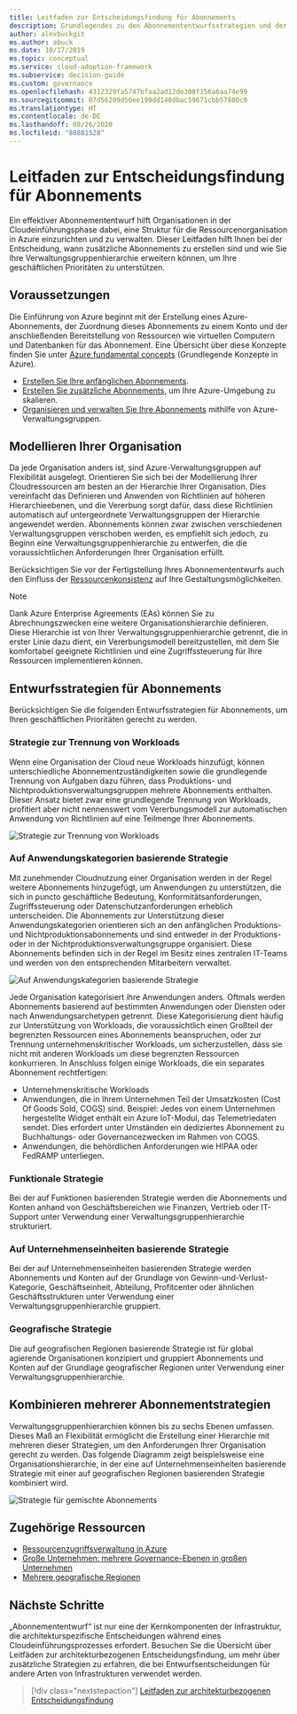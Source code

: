 ```yaml
---
title: Leitfaden zur Entscheidungsfindung für Abonnements
description: Grundlegendes zu den Abonnemententwurfsstrategien und der Verwaltungsgruppenhierarchie zum Organisieren Ihrer Azure-Ressourcen
author: alexbuckgit
ms.author: abuck
ms.date: 10/17/2019
ms.topic: conceptual
ms.service: cloud-adoption-framework
ms.subservice: decision-guide
ms.custom: governance
ms.openlocfilehash: 4312329fa5747bfaa2ad12de308f156a6aa74e99
ms.sourcegitcommit: 07d56209d56ee199dd148dbac59671cbb57880c0
ms.translationtype: HT
ms.contentlocale: de-DE
ms.lasthandoff: 08/26/2020
ms.locfileid: "88881528"
---
```

# <a name="subscription-decision-guide"></a>Leitfaden zur Entscheidungsfindung für Abonnements

Ein effektiver Abonnemententwurf hilft Organisationen in der Cloudeinführungsphase dabei, eine Struktur für die Ressourcenorganisation in Azure einzurichten und zu verwalten. Dieser Leitfaden hilft Ihnen bei der Entscheidung, wann zusätzliche Abonnements zu erstellen sind und wie Sie Ihre Verwaltungsgruppenhierarchie erweitern können, um Ihre geschäftlichen Prioritäten zu unterstützen.

## <a name="prerequisites"></a>Voraussetzungen

Die Einführung von Azure beginnt mit der Erstellung eines Azure-Abonnements, der Zuordnung dieses Abonnements zu einem Konto und der anschließenden Bereitstellung von Ressourcen wie virtuellen Computern und Datenbanken für das Abonnement. Eine Übersicht über diese Konzepte finden Sie unter [Azure fundamental concepts](../../ready/considerations/fundamental-concepts.md) (Grundlegende Konzepte in Azure).

- [Erstellen Sie Ihre anfänglichen Abonnements](../../ready/azure-best-practices/initial-subscriptions.md).
- [Erstellen Sie zusätzliche Abonnements](../../ready/azure-best-practices/scale-subscriptions.md), um Ihre Azure-Umgebung zu skalieren.
- [Organisieren und verwalten Sie Ihre Abonnements](../../ready/azure-best-practices/organize-subscriptions.md) mithilfe von Azure-Verwaltungsgruppen.

## <a name="model-your-organization"></a>Modellieren Ihrer Organisation

Da jede Organisation anders ist, sind Azure-Verwaltungsgruppen auf Flexibilität ausgelegt. Orientieren Sie sich bei der Modellierung Ihrer Cloudressourcen am besten an der Hierarchie Ihrer Organisation. Dies vereinfacht das Definieren und Anwenden von Richtlinien auf höheren Hierarchieebenen, und die Vererbung sorgt dafür, dass diese Richtlinien automatisch auf untergeordnete Verwaltungsgruppen der Hierarchie angewendet werden. Abonnements können zwar zwischen verschiedenen Verwaltungsgruppen verschoben werden, es empfiehlt sich jedoch, zu Beginn eine Verwaltungsgruppenhierarchie zu entwerfen, die die voraussichtlichen Anforderungen Ihrer Organisation erfüllt.

Berücksichtigen Sie vor der Fertigstellung Ihres Abonnemententwurfs auch den Einfluss der [Ressourcenkonsistenz](../resource-consistency/index.md) auf Ihre Gestaltungsmöglichkeiten.

> [!NOTE]
> Dank Azure Enterprise Agreements (EAs) können Sie zu Abrechnungszwecken eine weitere Organisationshierarchie definieren. Diese Hierarchie ist von Ihrer Verwaltungsgruppenhierarchie getrennt, die in erster Linie dazu dient, ein Vererbungsmodell bereitzustellen, mit dem Sie komfortabel geeignete Richtlinien und eine Zugriffssteuerung für Ihre Ressourcen implementieren können.

## <a name="subscription-design-strategies"></a>Entwurfsstrategien für Abonnements

Berücksichtigen Sie die folgenden Entwurfsstrategien für Abonnements, um Ihren geschäftlichen Prioritäten gerecht zu werden.

### <a name="workload-separation-strategy"></a>Strategie zur Trennung von Workloads

Wenn eine Organisation der Cloud neue Workloads hinzufügt, können unterschiedliche Abonnementzuständigkeiten sowie die grundlegende Trennung von Aufgaben dazu führen, dass Produktions- und Nichtproduktionsverwaltungsgruppen mehrere Abonnements enthalten. Dieser Ansatz bietet zwar eine grundlegende Trennung von Workloads, profitiert aber nicht nennenswert vom Vererbungsmodell zur automatischen Anwendung von Richtlinien auf eine Teilmenge Ihrer Abonnements.

![Strategie zur Trennung von Workloads](../../_images/ready/management-group-hierarchy-v2.png)

### <a name="application-category-strategy"></a>Auf Anwendungskategorien basierende Strategie

Mit zunehmender Cloudnutzung einer Organisation werden in der Regel weitere Abonnements hinzugefügt, um Anwendungen zu unterstützen, die sich in puncto geschäftliche Bedeutung, Konformitätsanforderungen, Zugriffssteuerung oder Datenschutzanforderungen erheblich unterscheiden. Die Abonnements zur Unterstützung dieser Anwendungskategorien orientieren sich an den anfänglichen Produktions- und Nichtproduktionsabonnements und sind entweder in der Produktions- oder in der Nichtproduktionsverwaltungsgruppe organisiert. Diese Abonnements befinden sich in der Regel im Besitz eines zentralen IT-Teams und werden von den entsprechenden Mitarbeitern verwaltet.

![Auf Anwendungskategorien basierende Strategie](../../_images\decision-guides\decision-guide-subscriptions-hierarchy.png)

Jede Organisation kategorisiert ihre Anwendungen anders. Oftmals werden Abonnements basierend auf bestimmten Anwendungen oder Diensten oder nach Anwendungsarchetypen getrennt. Diese Kategorisierung dient häufig zur Unterstützung von Workloads, die voraussichtlich einen Großteil der begrenzten Ressourcen eines Abonnements beanspruchen, oder zur Trennung unternehmenskritischer Workloads, um sicherzustellen, dass sie nicht mit anderen Workloads um diese begrenzten Ressourcen konkurrieren. In Anschluss folgen einige Workloads, die ein separates Abonnement rechtfertigen:

- Unternehmenskritische Workloads
- Anwendungen, die in Ihrem Unternehmen Teil der Umsatzkosten (Cost Of Goods Sold, COGS) sind. Beispiel: Jedes von einem Unternehmen hergestellte Widget enthält ein Azure IoT-Modul, das Telemetriedaten sendet. Dies erfordert unter Umständen ein dediziertes Abonnement zu Buchhaltungs- oder Governancezwecken im Rahmen von COGS.
- Anwendungen, die behördlichen Anforderungen wie HIPAA oder FedRAMP unterliegen.

### <a name="functional-strategy"></a>Funktionale Strategie

Bei der auf Funktionen basierenden Strategie werden die Abonnements und Konten anhand von Geschäftsbereichen wie Finanzen, Vertrieb oder IT-Support unter Verwendung einer Verwaltungsgruppenhierarchie strukturiert.

### <a name="business-unit-strategy"></a>Auf Unternehmenseinheiten basierende Strategie

Bei der auf Unternehmenseinheiten basierenden Strategie werden Abonnements und Konten auf der Grundlage von Gewinn-und-Verlust-Kategorie, Geschäftseinheit, Abteilung, Profitcenter oder ähnlichen Geschäftsstrukturen unter Verwendung einer Verwaltungsgruppenhierarchie gruppiert.

### <a name="geographic-strategy"></a>Geografische Strategie

Die auf geografischen Regionen basierende Strategie ist für global agierende Organisationen konzipiert und gruppiert Abonnements und Konten auf der Grundlage geografischer Regionen unter Verwendung einer Verwaltungsgruppenhierarchie.

## <a name="mix-subscription-strategies"></a>Kombinieren mehrerer Abonnementstrategien

Verwaltungsgruppenhierarchien können bis zu sechs Ebenen umfassen. Dieses Maß an Flexibilität ermöglicht die Erstellung einer Hierarchie mit mehreren dieser Strategien, um den Anforderungen Ihrer Organisation gerecht zu werden. Das folgende Diagramm zeigt beispielsweise eine Organisationshierarchie, in der eine auf Unternehmenseinheiten basierende Strategie mit einer auf geografischen Regionen basierenden Strategie kombiniert wird.

![Strategie für gemischte Abonnements](../../_images\decision-guides\decision-guide-subscriptions-hierarchy-mixed.png)

## <a name="related-resources"></a>Zugehörige Ressourcen

- [Ressourcenzugriffsverwaltung in Azure](../../govern/resource-consistency/resource-access-management.md)
- [Große Unternehmen: mehrere Governance-Ebenen in großen Unternehmen](../../govern/guides/complex/multiple-layers-of-governance.md)
- [Mehrere geografische Regionen](../../migrate/azure-best-practices/multiple-regions.md)

## <a name="next-steps"></a>Nächste Schritte

„Abonnemententwurf“ ist nur eine der Kernkomponenten der Infrastruktur, die architekturspezifische Entscheidungen während eines Cloudeinführungsprozesses erfordert. Besuchen Sie die Übersicht über Leitfäden zur architekturbezogenen Entscheidungsfindung, um mehr über zusätzliche Strategien zu erfahren, die bei Entwurfsentscheidungen für andere Arten von Infrastrukturen verwendet werden.

> [!div class="nextstepaction"]
> [Leitfaden zur architekturbezogenen Entscheidungsfindung](../index.md)
